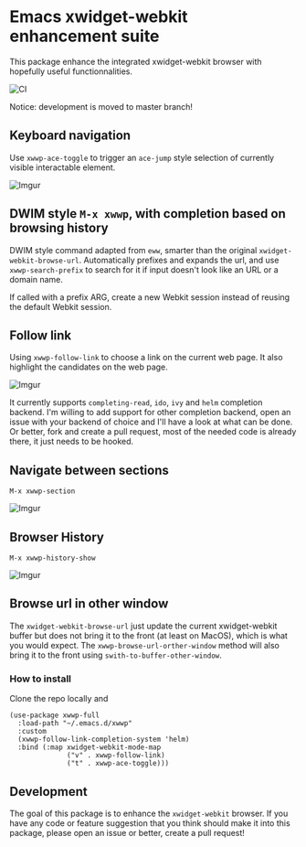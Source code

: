 # Emacs xwidget-webkit enhancement suite

This package enhance the integrated xwidget-webkit browser with hopefully useful
functionnalities.

![CI](https://github.com/canatella/xwwp/workflows/CI/badge.svg?branch=master)

Notice: development is moved to master branch!

## Keyboard navigation

Use `xwwp-ace-toggle` to trigger an `ace-jump` style selection of currently
visible interactable element.

![Imgur](https://imgur.com/kR0QAPA.gif)

## DWIM style `M-x xwwp`, with completion based on browsing history

DWIM style command adapted from `eww`, smarter than the original `xwidget-webkit-browse-url`.
Automatically prefixes and expands the url, and use `xwwp-search-prefix` to search for it
if input doesn't look like an URL or a domain name.

If called with a prefix ARG, create a new Webkit session instead of reusing
the default Webkit session.

## Follow link

Using `xwwp-follow-link` to choose a link on the current web
page. It also highlight the candidates on the web page.

![Imgur](https://i.imgur.com/1KO70FE.gif)

It currently supports `completing-read`, `ido`, `ivy` and `helm` completion
backend. I'm willing to add support for other completion backend, open an issue
with your backend of choice and I'll have a look at what can be done. Or better,
fork and create a pull request, most of the needed code is already there, it
just needs to be hooked.

## Navigate between sections

`M-x xwwp-section`

![Imgur](https://imgur.com/boREIZF.gif)

## Browser History

`M-x xwwp-history-show`

![Imgur](https://imgur.com/Su1xEJr.png)

## Browse url in other window

The `xwidget-webkit-browse-url` just update the current xwidget-webkit buffer
but does not bring it to the front (at least on MacOS), which is what you would
expect. The `xwwp-browse-url-orther-window` method will also bring it to the
front using `swith-to-buffer-other-window`.

### How to install

Clone the repo locally and
```
(use-package xwwp-full
  :load-path "~/.emacs.d/xwwp"
  :custom
  (xwwp-follow-link-completion-system 'helm)
  :bind (:map xwidget-webkit-mode-map
              ("v" . xwwp-follow-link)
              ("t" . xwwp-ace-toggle)))
```

## Development

The goal of this package is to enhance the `xwidget-webkit` browser. If you have
any code or feature suggestion that you think should make it into this package,
please open an issue or better, create a pull request!
